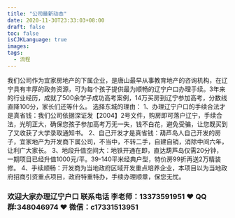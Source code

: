 ```yaml
---
title: "公司最新动态"
date: 2020-11-30T23:33:03+08:00
draft: false
toc: false
isCJKLanguage: true
images:
tags: 
  - 流程
---
```






我们公司作为宜家房地产的下属企业，是唐山最早从事教育地产的咨询机构，在辽宁具有丰厚的政务资源，可为每个孩子提供最为顺畅的辽宁户口办理手续。3年来的行业经历，成就了500余学子成功高考案例，14万买房到辽宁参加高考，分数线直降100分，家长们还等什么。
选择东城的理由：
1、办理辽宁户口的手续合法才是真省钱：我们公司依据深证发【2004】2号文件，购房即可落户辽宁，手续合法，光明正大，确保您孩子参加高考万无一失，钱不白花，避免受骗，让您既买到了又收获了大学录取通知书。
2、自己开发才是真省钱：葫芦岛人自己开发的房子，宜家地产为开发商下属公司，不当中，不转二手，自建自销，消除中间六年，让利广大家长。
3、地段升值空间大：地铁开通在即，直达葫芦岛仅需20分钟，一期项目已经升值1000元/平。39-140平米经典户型，特价房99折再送2万精装修。
4、手续顺畅：开发商为当地政府区域开发重点培养企业，本项目以为当地政府招商引资重点项目，政府特重特办，手续办理顺章，保您无忧。



### 欢迎大家办理辽宁户口 联系电话 李老师：13373591951 ❤️ QQ群:348046974 ❤️ 微信：c17331513951 

